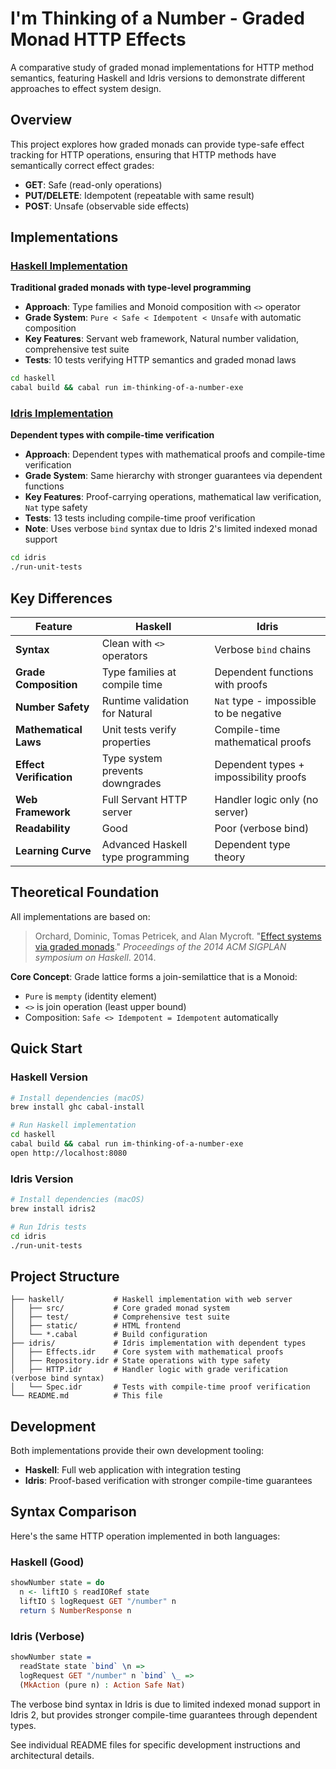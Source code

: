 # I'm Thinking of a Number - Graded Monad HTTP Effects

A comparative study of graded monad implementations for HTTP method semantics, featuring Haskell and Idris versions to demonstrate different approaches to effect system design.

## Overview

This project explores how graded monads can provide type-safe effect tracking for HTTP operations, ensuring that HTTP methods have semantically correct effect grades:

- **GET**: Safe (read-only operations)
- **PUT/DELETE**: Idempotent (repeatable with same result)  
- **POST**: Unsafe (observable side effects)

## Implementations

### [Haskell Implementation](./haskell/) 
**Traditional graded monads with type-level programming**

- **Approach**: Type families and Monoid composition with `<>` operator
- **Grade System**: `Pure < Safe < Idempotent < Unsafe` with automatic composition
- **Key Features**: Servant web framework, Natural number validation, comprehensive test suite
- **Tests**: 10 tests verifying HTTP semantics and graded monad laws

```bash
cd haskell
cabal build && cabal run im-thinking-of-a-number-exe
```

### [Idris Implementation](./idris/)
**Dependent types with compile-time verification**

- **Approach**: Dependent types with mathematical proofs and compile-time verification
- **Grade System**: Same hierarchy with stronger guarantees via dependent functions
- **Key Features**: Proof-carrying operations, mathematical law verification, `Nat` type safety
- **Tests**: 13 tests including compile-time proof verification
- **Note**: Uses verbose `bind` syntax due to Idris 2's limited indexed monad support

```bash
cd idris  
./run-unit-tests
```


## Key Differences

| Feature | Haskell | Idris |
|---------|---------|---------|
| **Syntax** | Clean with `<>` operators | Verbose `bind` chains |
| **Grade Composition** | Type families at compile time | Dependent functions with proofs |
| **Number Safety** | Runtime validation for Natural | `Nat` type - impossible to be negative |
| **Mathematical Laws** | Unit tests verify properties | Compile-time mathematical proofs |
| **Effect Verification** | Type system prevents downgrades | Dependent types + impossibility proofs |
| **Web Framework** | Full Servant HTTP server | Handler logic only (no server) |
| **Readability** | Good | Poor (verbose bind) |
| **Learning Curve** | Advanced Haskell type programming | Dependent type theory |

## Theoretical Foundation

All implementations are based on:

> Orchard, Dominic, Tomas Petricek, and Alan Mycroft. "[Effect systems via graded monads](https://www.cs.kent.ac.uk/people/staff/dao7/publ/haskell14-effects.pdf)." *Proceedings of the 2014 ACM SIGPLAN symposium on Haskell*. 2014.

**Core Concept**: Grade lattice forms a join-semilattice that is a Monoid:
- `Pure` is `mempty` (identity element)
- `<>` is join operation (least upper bound) 
- Composition: `Safe <> Idempotent = Idempotent` automatically

## Quick Start

### Haskell Version
```bash
# Install dependencies (macOS)
brew install ghc cabal-install

# Run Haskell implementation
cd haskell
cabal build && cabal run im-thinking-of-a-number-exe
open http://localhost:8080
```

### Idris Version  
```bash
# Install dependencies (macOS)
brew install idris2

# Run Idris tests
cd idris
./run-unit-tests
```


## Project Structure

```
├── haskell/           # Haskell implementation with web server
│   ├── src/           # Core graded monad system
│   ├── test/          # Comprehensive test suite  
│   ├── static/        # HTML frontend
│   └── *.cabal        # Build configuration
├── idris/             # Idris implementation with dependent types
│   ├── Effects.idr    # Core system with mathematical proofs
│   ├── Repository.idr # State operations with type safety
│   ├── HTTP.idr       # Handler logic with grade verification (verbose bind syntax)
│   └── Spec.idr       # Tests with compile-time proof verification
└── README.md          # This file
```

## Development

Both implementations provide their own development tooling:

- **Haskell**: Full web application with integration testing
- **Idris**: Proof-based verification with stronger compile-time guarantees

## Syntax Comparison

Here's the same HTTP operation implemented in both languages:

### Haskell (Good)
```haskell
showNumber state = do
  n <- liftIO $ readIORef state  
  liftIO $ logRequest GET "/number" n
  return $ NumberResponse n
```

### Idris (Verbose) 
```idris
showNumber state = 
  readState state `bind` \n =>
  logRequest GET "/number" n `bind` \_ =>
  (MkAction (pure n) : Action Safe Nat)
```

The verbose bind syntax in Idris is due to limited indexed monad support in Idris 2, but provides stronger compile-time guarantees through dependent types.

See individual README files for specific development instructions and architectural details.